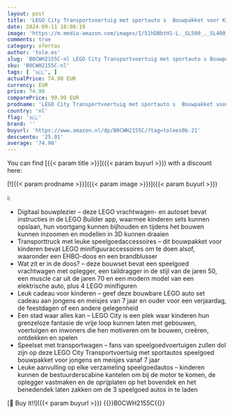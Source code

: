 ```yaml
---
layout: post
title: 'LEGO City Transportvoertuig met sportauto s  Bouwpakket voor Kinderen met 4 voertuigen  Auto Speelgoed en Kinderkamer Decoratie  Cadeau voor Jongens en Meisjes inclusief 4 Minifiguren 60408'
date: 2024-09-11 18:08:19
image: 'https://m.media-amazon.com/images/I/51hDBbtH1-L._SL500_._SL400_.jpg'
comments: true
category: ofertas
author: 'tole.es'
slug: 'B0CWH2155C-nl LEGO City Transportvoertuig met sportauto s Bouwpakket...'
sku: 'B0CWH2155C-nl'
tags: [ '🇳🇱', ]
actualPrice: 74.98 EUR
currency: EUR
price: 74.98
comparePrice: 99.99 EUR
prodname: 'LEGO City Transportvoertuig met sportauto s  Bouwpakket voor Kinderen met 4 voertuigen  Auto Speelgoed en Kinderkamer Decoratie  Cadeau voor Jongens en Meisjes inclusief 4 Minifiguren 60408'
country: 'nl'
flag: '🇳🇱'
brand: ''
buyurl: 'https://www.amazon.nl/dp/B0CWH2155C/?tag=tolees0b-21'
descuento: '25.01'
average: '74.98'
---
```


You can find [{{< param title >}}]({{< param buyurl >}}) with a discount here:

[![{{< param prodname >}}]({{< param image >}})]({{< param buyurl >}})

ℹ️:

- Digitaal bouwplezier – deze LEGO vrachtwagen- en autoset bevat instructies in de LEGO Builder app, waarmee kinderen sets kunnen opslaan, hun voortgang kunnen bijhouden en tijdens het bouwen kunnen inzoomen en modellen in 3D kunnen draaien
- Transporttruck met leuke speelgoedaccessoires – dit bouwpakket voor kinderen bevat LEGO minifiguuraccessoires om te doen alsof, waaronder een EHBO-doos en een brandblusser
- Wat zit er in de doos? – deze bouwset bevat een speelgoed vrachtwagen met oplegger, een taildragger in de stijl van de jaren 50, een muscle car uit de jaren 70 en een modern model van een elektrische auto, plus 4 LEGO minifiguren
- Leuk cadeau voor kinderen – geef deze bouwbare LEGO auto set cadeau aan jongens en meisjes van 7 jaar en ouder voor een verjaardag, de feestdagen of een andere gelegenheid
- Een stad waar alles kan – LEGO City is een plek waar kinderen hun grenzeloze fantasie de vrije loop kunnen laten met gebouwen, voertuigen en inwoners die hen motiveren om te bouwen, creëren, ontdekken en spelen
- Speelset met transportwagen – fans van speelgoedvoertuigen zullen dol zijn op deze LEGO City Transportvoertuig met sportautos speelgoed bouwpakket voor jongens en meisjes vanaf 7 jaar
- Leuke aanvulling op elke verzameling speelgoedautos – kinderen kunnen de bestuurderscabine kantelen om bij de motor te komen, de oplegger vastmaken en de oprijplaten op het bovendek en het benedendek laten zakken om de 3 speelgoed autos in te laden

[🛒 Buy it!!]({{< param buyurl >}})
{{<world>}}B0CWH2155C{{</world>}}
